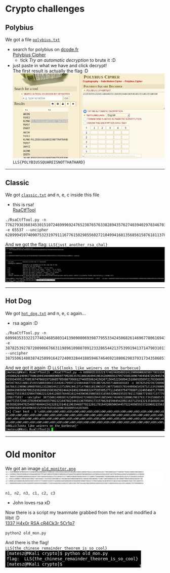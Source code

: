 # Crypto challenges

## Polybius
We got a file [`polybius.txt`](polybius.txt)
- search for polybius on [dcode.fr](https://www.dcode.fr/en)  
  [Polybius Cipher](https://www.dcode.fr/polybius-cipher)
  - tick *Try an automatic decryption* to brute it :D
- just paste in what we have and click decrypt!  
  The first result is actually the flag :D  
  ![](img/poly_dec.png)  
  `LLS{POLYBIUSSQUAREISNOTTHATHARD}`

---

## Classic
We got [`classic.txt`](classic.txt) and n, e, c inside this file
- this is rsa!  
[RsaCtfTool](https://github.com/Ganapati/RsaCtfTool)
```
./RsaCtfTool.py -n 77627938360345301510724699969247652387657633828943576274039402978346703944383 -e 65537 --uncipher 62899945974090753231979111677615029855602721049941681356856158761811378918268
```
And we got the flag: `LLS{just_another_rsa_chal}`  
![](img/classic.png)

---

## Hot Dog
We got [`hot_dog.txt`](hot_dog.txt) and n, e, c again...
- rsa again :D
```
./RsaCtfTool.py -n 609983533322177402468580314139090006939877955334245068261469677806169434040069069770928535701086364941983428090933795745853896746458472620457491993499511798536747668197186857850887990812746855062415626715645223089415186093589721763366994454776521466115355580659841153428179997121984448771910872629371808169183 -e 387825392787200906676631198961098070912332865442137539919413714790310139653713077586557654409565459752133439009280843965856789151962860193830258244424149230046832475959852771134503754778007132465468717789936602755336332984790622132641288576440161244396963980583318569320681953570111708877198371377792396775817 --uncipher 387550614803874258991642724003284418859467464692188062983793173435868573346772557240137839436544557982321847802344313679589173157662615464542092163712541321351682014606383820947825480748404154232812314611063946877021201178164920650694457922409859337200682155636299936841054496931525597635432090165889554207685
```
And we got it again :D `LLS{looks_like_weiners_on_the_barbecue}`  
![](img/hot_dog.png)

---

# Old monitor
We got an image [`old_monitor.png`](old_monitor.png)  
![](old_monitor.png)

`n1, n2, n3, c1, c2, c3`
- John loves rsa xD

Now there is a script my teammate grabbed from the net and modified a lilbit :D  
[1337 H4x0r RSA cR4Ck3r 5Cr1p7](old_mon.py)  
```
python2 old_mon.py
```
And there is the flag!  
`LLS{the_chinese_remainder_theorem_is_so_cool}`  
![](img/old_mon.png)

